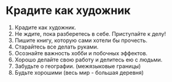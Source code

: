 # Крадите как художник

1. Крадите как художник.
2. Не ждите, пока разберетесь в себе. Приступайте к делу!
3. Пишите книгу, которую сами хотели бы прочесть.
4. Старайтесь все делать руками.
5. Осознайте важность хобби и побочных эффектов.
6. Хорошо делайте свою работу и делитесь ею с людьми.
7. Забудьте о географии. (межязыковые границы)
8. Будьте хорошими (весь мир - большая деревня)
